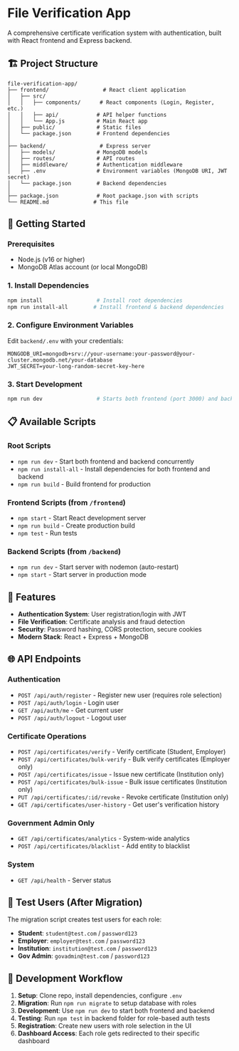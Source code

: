 # File Verification App

A comprehensive certificate verification system with authentication, built with React frontend and Express backend.

## 🏗️ Project Structure

```
file-verification-app/
├── frontend/                 # React client application
│   ├── src/
│   │   ├── components/      # React components (Login, Register, etc.)
│   │   ├── api/            # API helper functions
│   │   └── App.js          # Main React app
│   ├── public/             # Static files
│   └── package.json        # Frontend dependencies
│
├── backend/                 # Express server
│   ├── models/             # MongoDB models
│   ├── routes/             # API routes
│   ├── middleware/         # Authentication middleware
│   ├── .env                # Environment variables (MongoDB URI, JWT secret)
│   └── package.json        # Backend dependencies
│
├── package.json            # Root package.json with scripts
└── README.md              # This file
```

## 🚀 Getting Started

### Prerequisites
- Node.js (v16 or higher)
- MongoDB Atlas account (or local MongoDB)

### 1. Install Dependencies
```bash
npm install                 # Install root dependencies
npm run install-all        # Install frontend & backend dependencies
```

### 2. Configure Environment Variables
Edit `backend/.env` with your credentials:
```env
MONGODB_URI=mongodb+srv://your-username:your-password@your-cluster.mongodb.net/your-database
JWT_SECRET=your-long-random-secret-key-here
```

### 3. Start Development
```bash
npm run dev                 # Starts both frontend (port 3000) and backend (port 5000)
```

## 📋 Available Scripts

### Root Scripts
- `npm run dev` - Start both frontend and backend concurrently
- `npm run install-all` - Install dependencies for both frontend and backend
- `npm run build` - Build frontend for production

### Frontend Scripts (from `/frontend`)
- `npm start` - Start React development server
- `npm run build` - Create production build
- `npm test` - Run tests

### Backend Scripts (from `/backend`)
- `npm run dev` - Start server with nodemon (auto-restart)
- `npm start` - Start server in production mode

## 🔐 Features

- **Authentication System**: User registration/login with JWT
- **File Verification**: Certificate analysis and fraud detection
- **Security**: Password hashing, CORS protection, secure cookies
- **Modern Stack**: React + Express + MongoDB

## 🌐 API Endpoints

### Authentication
- `POST /api/auth/register` - Register new user (requires role selection)
- `POST /api/auth/login` - Login user
- `GET /api/auth/me` - Get current user
- `POST /api/auth/logout` - Logout user

### Certificate Operations
- `POST /api/certificates/verify` - Verify certificate (Student, Employer)
- `POST /api/certificates/bulk-verify` - Bulk verify certificates (Employer only)
- `POST /api/certificates/issue` - Issue new certificate (Institution only)
- `POST /api/certificates/bulk-issue` - Bulk issue certificates (Institution only)
- `PUT /api/certificates/:id/revoke` - Revoke certificate (Institution only)
- `GET /api/certificates/user-history` - Get user's verification history

### Government Admin Only
- `GET /api/certificates/analytics` - System-wide analytics
- `POST /api/certificates/blacklist` - Add entity to blacklist

### System
- `GET /api/health` - Server status

## 🧪 Test Users (After Migration)

The migration script creates test users for each role:

- **Student**: `student@test.com` / `password123`
- **Employer**: `employer@test.com` / `password123`
- **Institution**: `institution@test.com` / `password123`
- **Gov Admin**: `govadmin@test.com` / `password123`

## 🚀 Development Workflow

1. **Setup**: Clone repo, install dependencies, configure `.env`
2. **Migration**: Run `npm run migrate` to setup database with roles
3. **Development**: Use `npm run dev` to start both frontend and backend
4. **Testing**: Run `npm test` in backend folder for role-based auth tests
5. **Registration**: Create new users with role selection in the UI
6. **Dashboard Access**: Each role gets redirected to their specific dashboard
